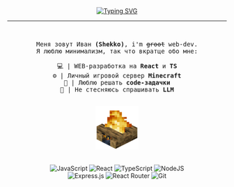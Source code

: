 <div align="center">
<a href="https://git.io/typing-svg"><img src="https://readme-typing-svg.herokuapp.com?font=Fira+Code&duration=3000&pause=300&color=FFF959&center=true&vCenter=true&multiline=true&repeat=false&width=650&height=65&lines=%D0%9F%D1%80%D0%B8%D0%B2%D0%B5%D1%82%D1%81%D1%82%D0%B2%D1%83%D1%8E+...+%F0%9F%91%8B" alt="Typing SVG" /></a>

---

<br>

<pre>
Меня зовут Иван <b>(Shekko)</b>, i'm <del>groot</del> web-dev.
Я люблю минимализм, так что вкратце обо мне:

💻 | WEB-разработка на <b>React</b> и <b>TS</b>
⚙️ | Личный игровой сервер <b>Minecraft</b>
🧮 | Люблю решать <b>code-задачки</b>
🤖 | Не стесняюсь спрашивать <b>LLM</b>

</pre>
<img align="" width="100" src="assets/minecraft-campfire.gif" alt="gif_diamond">
<br>
<br>

![JavaScript](https://img.shields.io/badge/javascript-%23323330.svg?style=for-the-badge&logo=javascript&logoColor=%23F7DF1E) 	![React](https://img.shields.io/badge/react-%2320232a.svg?style=for-the-badge&logo=react&logoColor=%2361DAFB) ![TypeScript](https://img.shields.io/badge/typescript-%23007ACC.svg?style=for-the-badge&logo=typescript&logoColor=white) ![NodeJS](https://img.shields.io/badge/node.js-6DA55F?style=for-the-badge&logo=node.js&logoColor=white) <br> ![Express.js](https://img.shields.io/badge/express.js-%23404d59.svg?style=for-the-badge&logo=express&logoColor=%2361DAFB) ![React Router](https://img.shields.io/badge/React_Router-CA4245?style=for-the-badge&logo=react-router&logoColor=white) ![Git](https://img.shields.io/badge/git-%23F05033.svg?style=for-the-badge&logo=git&logoColor=white)
</div>

